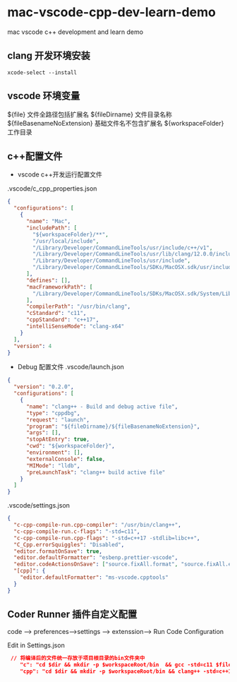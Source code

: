 # mac-vscode-cpp-dev-learn-demo

mac vscode c++ development and learn demo

## clang 开发环境安装

```shell
xcode-select --install
```

## vscode 环境变量

${file}  文件全路径包括扩展名
${fileDirname} 文件目录名称
${fileBasenameNoExtension}  基础文件名不包含扩展名
${workspaceFolder} 工作目录

## c++配置文件

- vscode c++开发运行配置文件

.vscode/c_cpp_properties.json

```json
{
  "configurations": [
    {
      "name": "Mac",
      "includePath": [
        "${workspaceFolder}/**",
        "/usr/local/include",
        "/Library/Developer/CommandLineTools/usr/include/c++/v1",
        "/Library/Developer/CommandLineTools/usr/lib/clang/12.0.0/include",
        "/Library/Developer/CommandLineTools/usr/include",
        "/Library/Developer/CommandLineTools/SDKs/MacOSX.sdk/usr/include"
      ],
      "defines": [],
      "macFrameworkPath": [
        "/Library/Developer/CommandLineTools/SDKs/MacOSX.sdk/System/Library/Frameworks"
      ],
      "compilerPath": "/usr/bin/clang",
      "cStandard": "c11",
      "cppStandard": "c++17",
      "intelliSenseMode": "clang-x64"
    }
  ],
  "version": 4
}
```

- Debug 配置文件
  .vscode/launch.json

```json
{
  "version": "0.2.0",
  "configurations": [
    {
      "name": "clang++ - Build and debug active file",
      "type": "cppdbg",
      "request": "launch",
      "program": "${fileDirname}/${fileBasenameNoExtension}",
      "args": [],
      "stopAtEntry": true,
      "cwd": "${workspaceFolder}",
      "environment": [],
      "externalConsole": false,
      "MIMode": "lldb",
      "preLaunchTask": "clang++ build active file"
    }
  ]
}
```

.vscode/settings.json

```json
{
  "c-cpp-compile-run.cpp-compiler": "/usr/bin/clang++",
  "c-cpp-compile-run.c-flags": "-std=c11",
  "c-cpp-compile-run.cpp-flags": "-std=c++17 -stdlib=libc++",
  "C_Cpp.errorSquiggles": "Disabled",
  "editor.formatOnSave": true,
  "editor.defaultFormatter": "esbenp.prettier-vscode",
  "editor.codeActionsOnSave": ["source.fixAll.format", "source.fixAll.eslint"],
  "[cpp]": {
    "editor.defaultFormatter": "ms-vscode.cpptools"
  }
}
```

## Coder Runner 插件自定义配置

code --> preferences-->settings --> extenssion--> Run Code Configuration

Edit in Settings.json

```json
 // 将编译后的文件统一存放于项目根目录的bin文件夹中
    "c": "cd $dir && mkdir -p $workspaceRoot/bin  && gcc -std=c11 $fileName -o $workspaceRoot/bin/$fileNameWithoutExt && $workspaceRoot/bin/$fileNameWithoutExt",
    "cpp": "cd $dir && mkdir -p $workspaceRoot/bin && clang++ -std=c++17 -stdlib=libc++ -g $fileName -o $workspaceRoot/bin/$fileNameWithoutExt && $workspaceRoot/bin/$fileNameWithoutExt",
```
